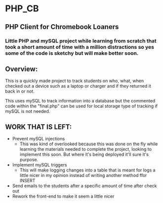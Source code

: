 # PHP_CB

## PHP Client for Chromebook Loaners

### Little PHP and mySQL project while learning from scratch that took a short amount of time with a million distractions so yes some of the code is sketchy but will make better soon.

## Overview:
This is a quickly made project to track students on who, what, when checked out a device such as a laptop or charger and if they returned it back in or not.

This uses mySQL to track information into a database but the commented code within the "final.php" can be used for local storage type of tracking if mySQL is not needed. 


## WORK THAT IS LEFT:
- Prevent mySQL injections
  - This was kind of overlooked because this was done on the fly while learning the materials needed to complete the project, looking to implement this soon. But where it's being deployed it'll sure it's purpose.
- Implement mySQL triggers
  - This will make logging changes into a table that is meant for logs a little nicer in my opinion instead of writing another method ffor INSERT
- Send emails to the students after a specific amount of time after check out
- Rework the front-end to make it seem a little nicer
